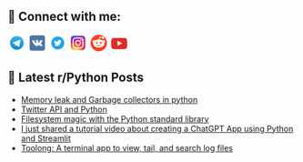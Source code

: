 ## 🔎 Connect with me:
[<img src="https://github.com/bullbesh/bullbesh/blob/main/images/Telegram.png" width="32" height="32" />](https://t.me/bullbesh)
[<img src="https://github.com/bullbesh/bullbesh/blob/main/images/VK.png" width="32" height="32" />](https://vk.com/bullbesh)
[<img src="https://github.com/bullbesh/bullbesh/blob/main/images/Twitter.png" width="32" height="32" />](https://twitter.com/bullbesh1)
[<img src="https://github.com/bullbesh/bullbesh/blob/main/images/Instagram.png" width="32" height="32" />](https://www.instagram.com/bullbesh)
[<img src="https://github.com/bullbesh/bullbesh/blob/main/images/Reddit.png" width="32" height="32" />](https://www.reddit.com/user/bullbesh)
[<img src="https://github.com/bullbesh/bullbesh/blob/main/images/YouTube.png" width="32" height="32" />](https://www.youtube.com/channel/UCtfjRs6uzgq5mfm8S06WTcg)

## 📕 Latest r/Python Posts
<!-- BLOG-POST-LIST:START -->
- [Memory leak and Garbage collectors in python](https://www.reddit.com/r/Python/comments/1aoay02/memory_leak_and_garbage_collectors_in_python/)
- [Twitter API and Python](https://www.reddit.com/r/Python/comments/1aoa9bd/twitter_api_and_python/)
- [Filesystem magic with the Python standard library](https://www.reddit.com/r/Python/comments/1ao99i8/filesystem_magic_with_the_python_standard_library/)
- [I just shared a tutorial video about creating a ChatGPT App using Python and Streamlit](https://www.reddit.com/r/Python/comments/1ao8f7a/i_just_shared_a_tutorial_video_about_creating_a/)
- [Toolong: A terminal app to view, tail, and search log files](https://www.reddit.com/r/Python/comments/1ao5mta/toolong_a_terminal_app_to_view_tail_and_search/)
<!-- BLOG-POST-LIST:END -->
